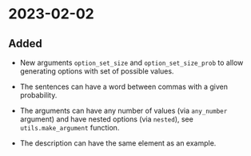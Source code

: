 
# 2023-02-02

## Added

- New arguments `option_set_size` and `option_set_size_prob` to allow generating options with set of possible values.

- The sentences can have a word between commas with a given probability.

- The arguments can have any number of values (via `any_number` argument) and have nested options (via `nested`), see `utils.make_argument` function.

- The description can have the same element as an example.
